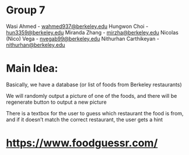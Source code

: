 # Group 7
Wasi Ahmed - wahmed937@berkeley.edu 
Hungwon Choi - hun3359@berkeley.edu
Miranda Zhang - mirzha@berkeley.edu
Nicolas (Nico) Vega - nvegab99@berkeley.edu
Nithurhan Carthikeyan - nithurhan@berkeley.edu

# Main Idea:
Basically, we have a database (or list of foods from Berkeley restaurants) 


We will randomly output a picture of one of the foods, and there will be regenerate button to output a new picture

There is a textbox for the user to guess which restaurant the food is from, and if it doesn’t match the correct restaurant, the user gets a hint

# https://www.foodguessr.com/


